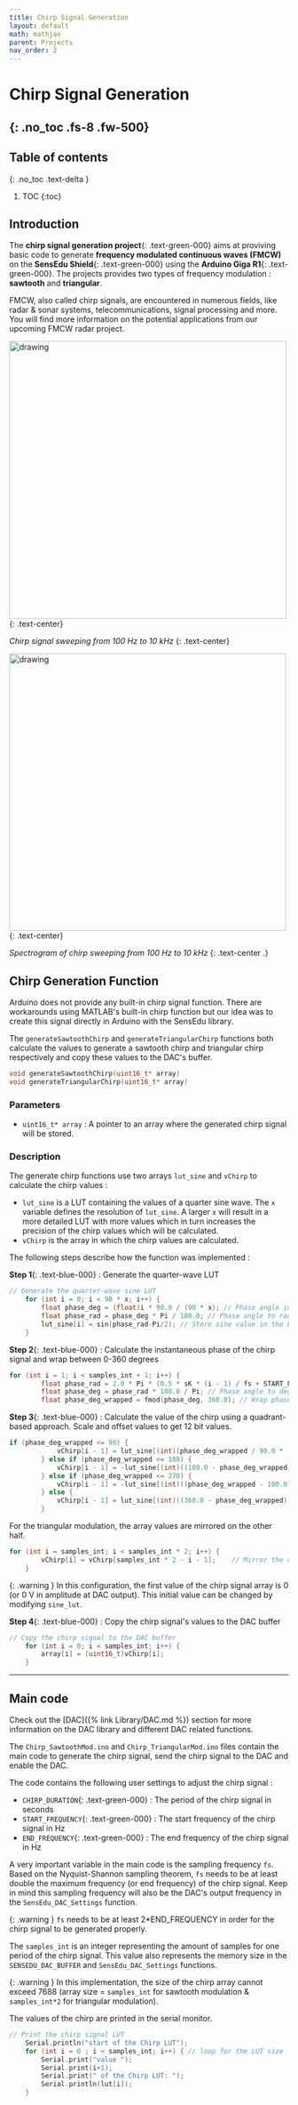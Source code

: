 ```yaml
---
title: Chirp Signal Generation
layout: default
math: mathjax
parent: Projects
nav_order: 2
---
```


# Chirp Signal Generation
{: .no_toc .fs-8 .fw-500}
---

## Table of contents
{: .no_toc .text-delta }
1. TOC
{:toc}

## Introduction

The **chirp signal generation project**{: .text-green-000} aims at proviving basic code to generate **frequency modulated continuous waves (FMCW)** on the **SensEdu Shield**{: .text-green-000} using the **Arduino Giga R1**{: .text-green-000}. The projects provides two types of frequency modulation : **sawtooth** and **triangular**.

FMCW, also called chirp signals, are encountered in numerous fields, like radar & sonar systems, telecommunications, signal processing and more. You will find more information on the potential applications from our upcoming FMCW radar project.

<img src="{{site.baseurl}}/assets/images/Chirp_signal.png" alt="drawing" width="500"/>
{: .text-center}

_Chirp signal sweeping from 100 Hz to 10 kHz_
{: .text-center}

<img src="{{site.baseurl}}/assets/images/Chirp_spectro.png" alt="drawing" width="499"/>
{: .text-center}

_Spectrogram of chirp sweeping from 100 Hz to 10 kHz_
{: .text-center .}

## Chirp Generation Function
Arduino does not provide any built-in chirp signal function. There are workarounds using MATLAB's built-in chirp function but our idea was to create this signal directly in Arduino with the SensEdu library.

The `generateSawtoothChirp` and `generateTriangularChirp` functions both calculate the values to generate a sawtooth chirp and triangular chirp respectively and copy these values to the DAC's buffer.

```c
void generateSawtoothChirp(uint16_t* array)
void generateTriangularChirp(uint16_t* array)
```

### Parameters
* `uint16_t* array` : A pointer to an array where the generated chirp signal will be stored.



### Description
The generate chirp functions use two arrays `lut_sine` and `vChirp` to calculate the chirp values :

* `lut_sine` is a LUT containing the values of a quarter sine wave. The `x` variable defines the resolution of `lut_sine`. A larger `x` will result in a more detailed LUT with more values which in turn increases the precision of the chirp values which will be calculated.
* `vChirp` is the array in which the chirp values are calculated.


The following steps describe how the function was implemented :

**Step 1**{: .text-blue-000} : Generate the quarter-wave LUT

```c
// Generate the quarter-wave sine LUT
    for (int i = 0; i < 90 * x; i++) {
        float phase_deg = (float)i * 90.0 / (90 * x); // Phase angle in degrees
        float phase_rad = phase_deg * Pi / 180.0; // Phase angle to radians
        lut_sine[i] = sin(phase_rad-Pi/2); // Store sine value in the LUT
    }
```

**Step 2**{: .text-blue-000} : Calculate the instantaneous phase of the chirp signal and wrap between 0-360 degrees

```c
for (int i = 1; i < samples_int + 1; i++) {
        float phase_rad = 2.0 * Pi * (0.5 * sK * (i - 1) / fs + START_FREQUENCY) * (i - 1) / fs; // Phase angle in radians
        float phase_deg = phase_rad * 180.0 / Pi; // Phase angle to degrees
        float phase_deg_wrapped = fmod(phase_deg, 360.0); // Wrap phase angle to 0-360 degrees
```

**Step 3**{: .text-blue-000} : Calculate the value of the chirp using a quadrant-based approach. Scale and offset values to get 12 bit values.

```c
if (phase_deg_wrapped <= 90) {
            vChirp[i - 1] = lut_sine[(int)(phase_deg_wrapped / 90.0 * (90 * x - 1))] * 2047.5 + 2047.5;
        } else if (phase_deg_wrapped <= 180) {
            vChirp[i - 1] = -lut_sine[(int)((180.0 - phase_deg_wrapped) / 90.0 * (90 * x - 1))] * 2047.5 + 2047.5;
        } else if (phase_deg_wrapped <= 270) {
            vChirp[i - 1] = -lut_sine[(int)((phase_deg_wrapped - 180.0) / 90.0 * (90 * x - 1))] * 2047.5 + 2047.5;
        } else {
            vChirp[i - 1] = lut_sine[(int)((360.0 - phase_deg_wrapped) / 90.0 * (90 * x - 1))] * 2047.5 + 2047.5;
        }
```

For the triangular modulation, the array values are mirrored on the other half.

```c
for (int i = samples_int; i < samples_int * 2; i++) {
        vChirp[i] = vChirp[samples_int * 2 - i - 1];    // Mirror the chirp signal
    }
```

{: .warning }
In this configuration, the first value of the chirp signal array is 0 (or 0 V in amplitude at DAC output). This initial value can be changed by modifying `sine_lut`.

**Step 4**{: .text-blue-000} : Copy the chirp signal's values to the DAC buffer

```c
// Copy the chirp signal to the DAC buffer
    for (int i = 0; i < samples_int; i++) {
        array[i] = (uint16_t)vChirp[i];
    }
```

---

## Main code
Check out the [DAC]({% link Library/DAC.md %}) section for more information on the DAC library and different DAC related functions.

The `Chirp_SawtoothMod.ino` and `Chirp_TriangularMod.ino` files contain the main code to generate the chirp signal, send the chirp signal to the DAC and enable the DAC.

The code contains the following user settings to adjust the chirp signal :

* `CHIRP_DURATION`{: .text-green-000} : The period of the chirp signal in seconds
* `START_FREQUENCY`{: .text-green-000} : The start frequency of the chirp signal in Hz
* `END_FREQUENCY`{: .text-green-000} : The end frequency of the chirp signal in Hz

A very important variable in the main code is the sampling frequency `fs`. Based on the Nyquist-Shannon sampling theorem, `fs` needs to be at least double the maximum frequency (or end frequency) of the chirp signal.
Keep in mind this sampling frequency will also be the DAC's output frequency in the `SensEdu_DAC_Settings` function.

{: .warning }
`fs` needs to be at least 2*END_FREQUENCY in order for the chirp signal to be generated properly.

The `samples_int` is an integer representing the amount of samples for one period of the chirp signal. This value also represents the memory size in the `SENSEDU_DAC_BUFFER` and `SensEdu_DAC_Settings` functions.

{: .warning }
In this implementation, the size of the chirp array cannot exceed 7688 (array size = `samples_int` for sawtooth modulation & `samples_int*2` for triangular modulation).

The values of the chirp are printed in the serial monitor.
```c
// Print the chirp signal LUT
    Serial.println("start of the Chirp LUT");
    for (int i = 0 ; i < samples_int; i++) { // loop for the LUT size
        Serial.print("value ");
        Serial.print(i+1);
        Serial.print(" of the Chirp LUT: ");
        Serial.println(lut[i]);
    }
```

[example link]: https://github.com/ShiegeChan/SensEdu
[link1]: https://docs.github.com/en/get-started/writing-on-github/getting-started-with-writing-and-formatting-on-github/basic-writing-and-formatting-syntax
[link2]: https://just-the-docs.com/